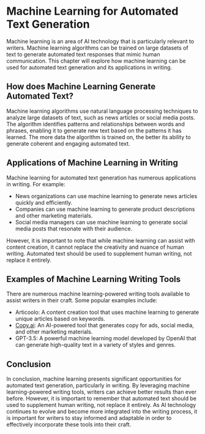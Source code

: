 Machine Learning for Automated Text Generation
==================================================================================================

Machine learning is an area of AI technology that is particularly relevant to writers. Machine learning algorithms can be trained on large datasets of text to generate automated text responses that mimic human communication. This chapter will explore how machine learning can be used for automated text generation and its applications in writing.

How does Machine Learning Generate Automated Text?
--------------------------------------------------

Machine learning algorithms use natural language processing techniques to analyze large datasets of text, such as news articles or social media posts. The algorithm identifies patterns and relationships between words and phrases, enabling it to generate new text based on the patterns it has learned. The more data the algorithm is trained on, the better its ability to generate coherent and engaging automated text.

Applications of Machine Learning in Writing
-------------------------------------------

Machine learning for automated text generation has numerous applications in writing. For example:

* News organizations can use machine learning to generate news articles quickly and efficiently.
* Companies can use machine learning to generate product descriptions and other marketing materials.
* Social media managers can use machine learning to generate social media posts that resonate with their audience.

However, it is important to note that while machine learning can assist with content creation, it cannot replace the creativity and nuance of human writing. Automated text should be used to supplement human writing, not replace it entirely.

Examples of Machine Learning Writing Tools
------------------------------------------

There are numerous machine learning-powered writing tools available to assist writers in their craft. Some popular examples include:

* Articoolo: A content creation tool that uses machine learning to generate unique articles based on keywords.
* [Copy.ai](http://Copy.ai): An AI-powered tool that generates copy for ads, social media, and other marketing materials.
* GPT-3.5: A powerful machine learning model developed by OpenAI that can generate high-quality text in a variety of styles and genres.

Conclusion
----------

In conclusion, machine learning presents significant opportunities for automated text generation, particularly in writing. By leveraging machine learning-powered writing tools, writers can achieve better results than ever before. However, it is important to remember that automated text should be used to supplement human writing, not replace it entirely. As AI technology continues to evolve and become more integrated into the writing process, it is important for writers to stay informed and adaptable in order to effectively incorporate these tools into their craft.


